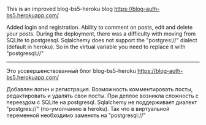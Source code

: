 This is an improved blog-bs5-heroku blog https://blog-auth-bs5.herokuapp.com/

Added login and registration. Ability to comment on posts, edit and delete your posts. During the deployment, there was a difficulty with moving from SQLite to postgresql. Sqlalchemy does not support the "postgres://" dialect (default in heroku). So in the virtual variable you need to replace it with "postgresql://"

-----------------------------------------------------------------------------

Это усовершенствованный блог blog-bs5-heroku
https://blog-auth-bs5.herokuapp.com/

Добавлен логин и регистрация. Возможность комментировать посты, редактировать и удалять свои посты.
При деплое возникла сложность с переездом с SQLite на postgresql. Sqlalchemy не поддерживает диалект "postgres://" (по-умолчанию в heroku). Так что в виртуальной
переменной необходимо заменять на "postgresql://"
